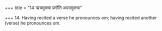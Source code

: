 +++
title = "14 ऋचमुक्त्वा प्रणौति अपरामुक्त्वा"

+++
14. Having recited a verse he pronounces om; having recited another (verse) he pronounces om.
